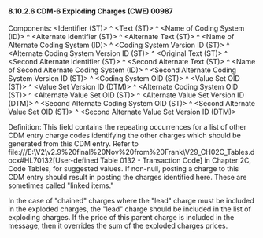 #### 8.10.2.6 CDM-6 Exploding Charges (CWE) 00987

Components: &lt;Identifier (ST)> ^ &lt;Text (ST)> ^ &lt;Name of Coding System (ID)> ^ &lt;Alternate Identifier (ST)> ^ &lt;Alternate Text (ST)> ^ &lt;Name of Alternate Coding System (ID)> ^ &lt;Coding System Version ID (ST)> ^ &lt;Alternate Coding System Version ID (ST)> ^ &lt;Original Text (ST)> ^ &lt;Second Alternate Identifier (ST)> ^ &lt;Second Alternate Text (ST)> ^ &lt;Name of Second Alternate Coding System (ID)> ^ &lt;Second Alternate Coding System Version ID (ST)> ^ &lt;Coding System OID (ST)> ^ &lt;Value Set OID (ST)> ^ &lt;Value Set Version ID (DTM)> ^ &lt;Alternate Coding System OID (ST)> ^ &lt;Alternate Value Set OID (ST)> ^ &lt;Alternate Value Set Version ID (DTM)> ^ &lt;Second Alternate Coding System OID (ST)> ^ &lt;Second Alternate Value Set OID (ST)> ^ &lt;Second Alternate Value Set Version ID (DTM)>

Definition: This field contains the repeating occurrences for a list of other CDM entry charge codes identifying the other charges which should be generated from this CDM entry. Refer to file:///E:\V2\v2.9%20final%20Nov%20from%20Frank\V29_CH02C_Tables.docx#HL70132[User-defined Table 0132 - Transaction Code] in Chapter 2C, Code Tables, for suggested values. If non-null, posting a charge to this CDM entry should result in posting the charges identified here. These are sometimes called "linked items."

In the case of "chained" charges where the "lead" charge must be included in the exploded charges, the "lead" charge should be included in the list of exploding charges. If the price of this parent charge is included in the message, then it overrides the sum of the exploded charges prices.
